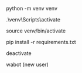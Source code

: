 python -m venv venv

.\venv\Scripts\activate

source venv/bin/activate

pip install -r requirements.txt

deactivate

wabot (new user)